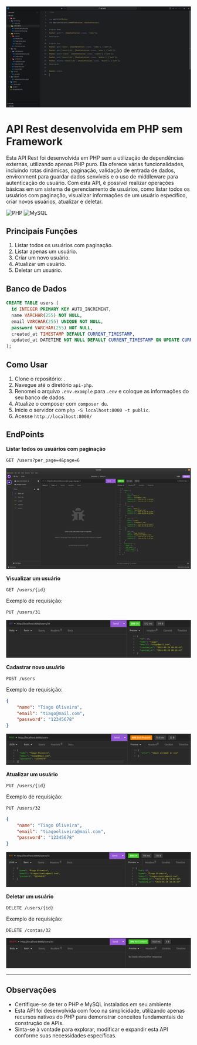 ![Logo](https://github.com/tiagoliveira555/api-php/blob/main/public/screenshots/php_07.png)

# API Rest desenvolvida em PHP sem Framework

Esta API Rest foi desenvolvida em PHP sem a utilização de dependências externas, utilizando apenas PHP puro. Ela oferece várias funcionalidades, incluindo rotas dinâmicas, paginação, validação de entrada de dados, environment para guardar dados senvíveis e o uso de middleware para autenticação do usuário. Com esta API, é possível realizar operações básicas em um sistema de gerenciamento de usuários, como listar todos os usuários com paginação, visualizar informações de um usuário específico, criar novos usuários, atualizar e deletar.

![PHP](https://img.shields.io/badge/PHP-777BB4?style=for-the-badge&logo=php&logoColor=white)
![MySQL](https://img.shields.io/badge/MySQL-00000F?style=for-the-badge&logo=mysql&logoColor=white)

## Principais Funções

1. Listar todos os usuários com paginação.
2. Listar apenas um usuário.
3. Criar um novo usuário.
4. Atualizar um usuário.
5. Deletar um usuário.

## Banco de Dados

```sql
CREATE TABLE users (
  id INTEGER PRIMARY KEY AUTO_INCREMENT,
  name VARCHAR(255) NOT NULL,
  email VARCHAR(255) UNIQUE NOT NULL,
  password VARCHAR(255) NOT NULL,
  created_at TIMESTAMP DEFAULT CURRENT_TIMESTAMP,
  updated_at DATETIME NOT NULL DEFAULT CURRENT_TIMESTAMP ON UPDATE CURRENT_TIMESTAMP
);
```

## Como Usar

1. Clone o repositório: .
2. Navegue até o diretório `api-php`.
3. Renomei o arquivo `.env.example` para `.env` e coloque as informações do seu banco de dados.
4. Atualize o composer com `composer du`.
5. Inicie o servidor com `php -S localhost:8000 -t public`.
6. Acesse `http://localhost:8000/`

## EndPoints

**Listar todos os usuários com paginação**
```http
GET /users?per_page=4&page=6
```
![Listar Todos Usuários com paginação](https://github.com/tiagoliveira555/api-php/blob/main/public/screenshots/php_01.png)


**Visualizar um usuário**
```http
GET /users/{id}
```
Exemplo de requisição:
```http
PUT /users/31
```
![Listar um usuário específico](https://github.com/tiagoliveira555/api-php/blob/main/public/screenshots/php_03.png)

**Cadastrar novo usuário**
```http
POST /users
```
Exemplo de requisição:
```json
{
    "name": "Tiago Oliveira",
    "email": "tiago@mail.com",
    "password": "12345678"
}
```
![Novo Usuário](https://github.com/tiagoliveira555/api-php/blob/main/public/screenshots/php_04.png)

**Atualizar um usuário**
```http
PUT /users/{id}
```
Exemplo de requisição:
```http
PUT /users/32
```
```json
{
    "name": "Tiago Oliveira",
    "email": "tiagooliveira@mail.com",
    "password": "12345678"
}
```
![Atualizar Usuário](https://github.com/tiagoliveira555/api-php/blob/main/public/screenshots/php_05.png)

**Deletar um usuário**
```http
DELETE /users/{id}
```
Exemplo de requisição:
```http
DELETE /contas/32
```
![Deletar um Usuário](https://github.com/tiagoliveira555/api-php/blob/main/public/screenshots/php_06.png)

---

## Observações

- Certifique-se de ter o PHP e MySQL instalados em seu ambiente.
- Esta API foi desenvolvida com foco na simplicidade, utilizando apenas recursos nativos do PHP para demonstrar conceitos fundamentais de construção de APIs.
- Sinta-se à vontade para explorar, modificar e expandir esta API conforme suas necessidades específicas.
